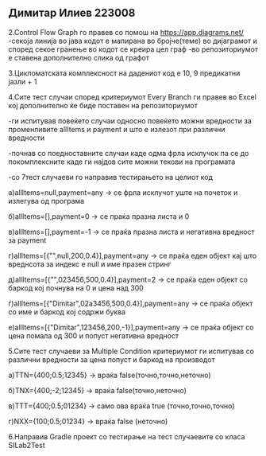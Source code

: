 <h2>Димитар Илиев 223008</h2>

2.Control Flow Graph го правев со помош на https://app.diagrams.net/ 
-секоја линија во јава кодот е мапирана во бројче(теме) во дијаграмот и според секое гранење во кодот се креира цел граф
-во репозиториумот е ставена дополнително слика од графот


3.Цикломатската комплексност на дадениот код е 10, 9 предикатни јазли + 1


4.Сите тест случаи според критериумот Every Branch ги правев во Excel кој дополнително ќе биде поставен на репозиториумот

-ги испитував повеќето случаи односно повеќето можни вредности за променливите allItems и payment и што е излезот при различни вредности

-почнав со поедноставните случаи каде одма фрла исклучок па се до покомплексните каде ги најдов сите можни текови на програмата

-со 7тест случаеви го направив тестирањето на целиот код 

а)allItems=null,payment=any -> се фрла исклучот уште на почеток и излегува од програма

б)allItems=[],payment=0 -> се праќа празна листа и 0

в)allItems=[],payment=-1 -> се праќа празна листа и негативна вредност за payment

г)allItems=[{"",null,200,0.4}],payment=any -> се праќа еден објект кај што вреднсота за индекс е null и име празен стринг

д)allItems=[{"",023456,500,0.4}],payment=2 -> се праќа еден објект со баркод кој почнува на 0 и цена над 300

ѓ)allItems=[{"Dimitar",02a3456,500,0.4}],payment=any -> се праќа објект со име и баркод кој содржи буква

е)allItems=[{"Dimitar",123456,200,-1}],payment=any -> се праќа објект со цена помала од 300 и попуст негативна вредност


5.Сите тест случаеви за Мultiple Condition критериумот ги испитував со различни вредности за цена попуст и баркод на производот

а)TTN={400;0.5;12345} -> враќа false(точно,точно,неточно)

б)TNX={400;-2;12345} -> враќа false(точно,неточно)

в)TTT={400;0.5;01234} -> само ова враќа true (точно,точно,точно)

г)NXX={100;0.5;01234} -> враќа false (неточно)


6.Направив Gradle проект со тестирање на тест случаевите со класа SILab2Test


